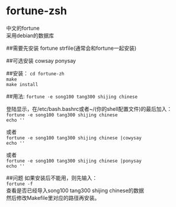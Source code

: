 # fortune-zsh
中文的fortune  
采用debian的数据库  

##需要先安装
fortune strfile(通常会和fortune一起安装) 

##可选安装
cowsay ponysay

##安装：
`cd fortune-zh`  
`make`  
`make install`  

##用法:
`fortune -e song100 tang300 shijing chinese`

登陆显示，在/etc/bash.bashrc或者~/(你的shell配置文件)的最后加入：  
`fortune -e song100 tang300 shijing chinese`  
`echo ''`

或者  
`fortune -e song100 tang300 shijing chinese |cowysay`  
`echo ''`

或者  
`fortune -e song100 tang300 shijing chinese |ponysay`  
`echo ''`

##问题
如果安装后不能用，则先输入：  
`fortune -f  `  
查看是否已经导入song100 tang300 shijing chinese的数据  
然后修改Makefile里对应的路径再安装。  

